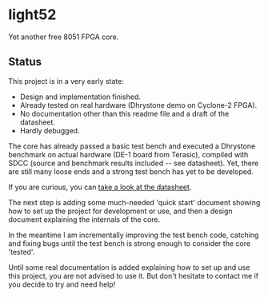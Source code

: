 light52
=======

Yet another free 8051 FPGA core.

## Status

This project is in a very early state: 

* Design and implementation finished.
* Already tested on real hardware (Dhrystone demo on Cyclone-2 FPGA).
* No documentation other than this readme file and a draft of the datasheet.
* Hardly debugged.


The core has already passed a basic test bench and executed a Dhrystone benchmark
on actual hardware (DE-1 board from Terasic), compiled with SDCC (source and benchmark 
results included -- see datasheet). Yet, there are still many loose ends and a strong test bench 
has yet to be developed.

If you are curious, you can [take a look at the datasheet](https://github.com/jaruiz/light52/blob/master/doc/light52_ds.pdf?raw=true).


The next step is adding some much-needed 'quick start' document showing how to 
set up the project for development or use, and then a design document explaining
the internals of the core.

In the meantime I am incrementally improving the test bench code, catching and 
fixing bugs until the test bench is strong enough to consider the core 'tested'.


Until some real documentation is added explaining how to set up and use this
project, you are not advised to use it. But don't hesitate to contact 
me if you decide to try and need help!

